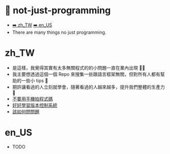 # 🧱 not-just-programming
* [➡️ zh_TW](https://github.com/PureFuncInc/not-just-programming#zh_tw) [➡️ en_US](https://github.com/PureFuncInc/not-just-programming#en_us)
* There are many things no just programming.

# zh_TW
* 是這樣，我覺得其實有太多無關程式的的小問題一直在業內出現 😵‍💫
* 我主要想透過這個一個 Repo 來搜集一些跟語言框架無關，但對所有人都有幫助的一些小 tips 📝
* 期許讓看過的人立刻就學會，隨著看過的人越來越多，提升我們整體的生產力 🚀
* [不要用手機拍程式碼](https://github.com/PureFuncInc/not-just-programming/1/README_zh_TW.md)
* [好好學習版本控制系統](https://github.com/PureFuncInc/not-just-programming/issues/2/README_zh_TW.md)
* [該如何問問題](https://github.com/PureFuncInc/not-just-programming/issues/3/README_zh_TW.md)

# en_US
* TODO
